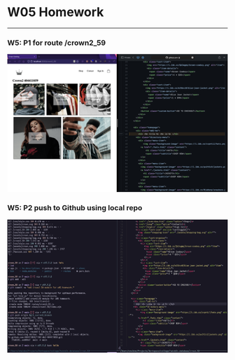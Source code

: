 # W05 Homework
------
### W5: P1 for route /crown2_59

![p1.png](../assets/w05_p1.png)

### W5: P2 push to Github using local repo

![p2.png](../assets/w05_p2.png)

